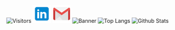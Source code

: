 ![Visitors](https://visitor-badge.glitch.me/badge?page_id=jason-christopher&left_color=black&right_color=blue)
[![LinkedIn](./linkedin.png)](https://www.linkedin.com/in/jasonchristopher24/)
[![Gmail](./gmail.png)](https://jchristopher2448@gmail.com)
![Banner](./GitHub-Banner.png)
![Top Langs](https://github-readme-stats.vercel.app/api/top-langs/?username=jason-christopher&layout=compact&theme=radical&langs_count=8)
![Github Stats](https://github-readme-stats.vercel.app/api?username=jason-christopher&theme=radical)
